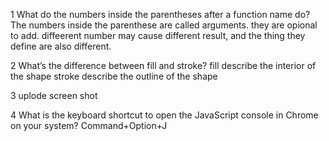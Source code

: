 1 What do the numbers inside the parentheses after a function name do?
The numbers inside the parenthese are called arguments. they are opional to add. diffeerent number may cause different result, and the thing they define are also different.

2 What’s the difference between fill and stroke?
fill describe the interior of the shape
stroke describe the outline of the shape

3 uplode screen shot 

4 What is the keyboard shortcut to open the JavaScript console in Chrome on your system?
Command+Option+J

